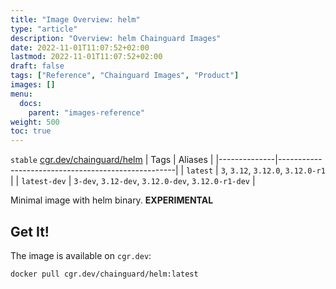 ```yaml
---
title: "Image Overview: helm"
type: "article"
description: "Overview: helm Chainguard Images"
date: 2022-11-01T11:07:52+02:00
lastmod: 2022-11-01T11:07:52+02:00
draft: false
tags: ["Reference", "Chainguard Images", "Product"]
images: []
menu:
  docs:
    parent: "images-reference"
weight: 500
toc: true
---
```


`stable` [cgr.dev/chainguard/helm](https://github.com/chainguard-images/images/tree/main/images/helm)
| Tags         | Aliases                                            |
|--------------|----------------------------------------------------|
| `latest`     | `3`, `3.12`, `3.12.0`, `3.12.0-r1`                 |
| `latest-dev` | `3-dev`, `3.12-dev`, `3.12.0-dev`, `3.12.0-r1-dev` |



Minimal image with helm binary. **EXPERIMENTAL**

## Get It!

The image is available on `cgr.dev`:

```
docker pull cgr.dev/chainguard/helm:latest
```

